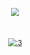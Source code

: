 
⠀⠀⠀   
⠀⠀⠀   
<p align="center">
  <img src="https://files.catbox.moe/admdq0.png" />
</p>
⠀⠀⠀   

<p align="center" 
  
[![:3](https://files.catbox.moe/7lz1f2.png)](https://rentry.co/tianhe) 

⠀⠀⠀   ⠀⠀⠀   ⠀⠀⠀   

⠀⠀⠀   ⠀⠀⠀   ⠀⠀⠀   ⠀⠀⠀   ⠀⠀⠀   ⠀⠀⠀   
⠀⠀⠀   ⠀⠀⠀   ⠀⠀⠀   ⠀⠀⠀   ⠀⠀⠀   
⠀⠀⠀  ⠀⠀⠀   
